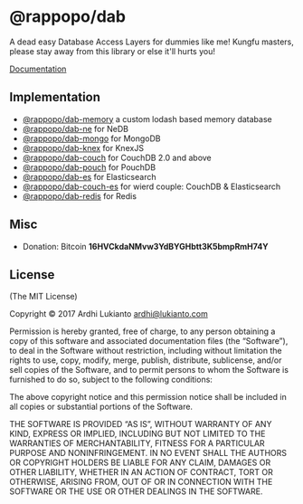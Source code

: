 # @rappopo/dab

A dead easy Database Access Layers for dummies like me! Kungfu masters, please stay away from this library or else it'll hurts you!

[Documentation](https://docs.rappopo.com/dab/)

## Implementation

* [@rappopo/dab-memory](https://github.com/rappopo/dab-memory) a custom lodash based memory database
* [@rappopo/dab-ne](https://github.com/rappopo/dab-ne) for NeDB
* [@rappopo/dab-mongo](https://github.com/rappopo/dab-mongo) for MongoDB
* [@rappopo/dab-knex](https://github.com/rappopo/dab-knex) for KnexJS
* [@rappopo/dab-couch](https://github.com/rappopo/dab-couch) for CouchDB 2.0 and above
* [@rappopo/dab-pouch](https://github.com/rappopo/dab-pouch) for PouchDB
* [@rappopo/dab-es](https://github.com/rappopo/dab-es) for Elasticsearch
* [@rappopo/dab-couch-es](https://github.com/rappopo/dab-couch-es) for wierd couple: CouchDB & Elasticsearch
* [@rappopo/dab-redis](https://github.com/rappopo/dab-redis) for Redis

## Misc

* Donation: Bitcoin **16HVCkdaNMvw3YdBYGHbtt3K5bmpRmH74Y**

## License

(The MIT License)

Copyright © 2017 Ardhi Lukianto <ardhi@lukianto.com>

Permission is hereby granted, free of charge, to any person obtaining a copy of this software and associated documentation files (the “Software”), to deal in the Software without restriction, including without limitation the rights to use, copy, modify, merge, publish, distribute, sublicense, and/or sell copies of the Software, and to permit persons to whom the Software is furnished to do so, subject to the following conditions:

The above copyright notice and this permission notice shall be included in all copies or substantial portions of the Software.

THE SOFTWARE IS PROVIDED “AS IS”, WITHOUT WARRANTY OF ANY KIND, EXPRESS OR IMPLIED, INCLUDING BUT NOT LIMITED TO THE WARRANTIES OF MERCHANTABILITY, FITNESS FOR A PARTICULAR PURPOSE AND NONINFRINGEMENT. IN NO EVENT SHALL THE AUTHORS OR COPYRIGHT HOLDERS BE LIABLE FOR ANY CLAIM, DAMAGES OR OTHER LIABILITY, WHETHER IN AN ACTION OF CONTRACT, TORT OR OTHERWISE, ARISING FROM, OUT OF OR IN CONNECTION WITH THE SOFTWARE OR THE USE OR OTHER DEALINGS IN THE SOFTWARE.